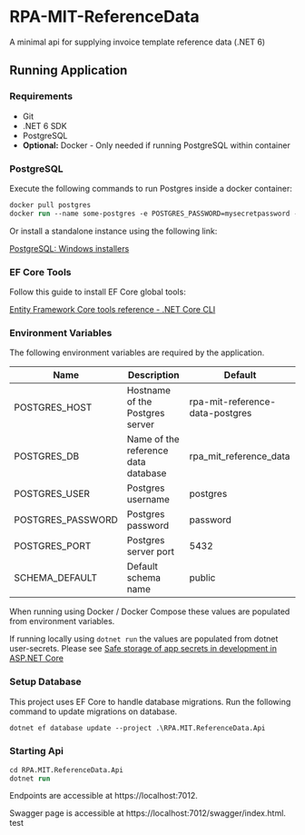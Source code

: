 # RPA-MIT-ReferenceData
A minimal api for supplying invoice template reference data (.NET 6)

## Running Application
### Requirements
* Git
* .NET 6 SDK
* PostgreSQL
* **Optional:** Docker - Only needed if running PostgreSQL within container

### PostgreSQL
Execute the following commands to run Postgres inside a docker container:
```ps
docker pull postgres
docker run --name some-postgres -e POSTGRES_PASSWORD=mysecretpassword -d postgres
```

Or install a standalone instance using the following link:

[PostgreSQL: Windows installers](https://www.postgresql.org/download/windows/)

### EF Core Tools
Follow this guide to install EF Core global tools:

[Entity Framework Core tools reference - .NET Core CLI](https://learn.microsoft.com/en-us/ef/core/cli/dotnet)

### Environment Variables
The following environment variables are required by the application.

| Name              	| Description                         	| Default                         	|
|-------------------	|-------------------------------------	|---------------------------------	|
| POSTGRES_HOST     	| Hostname of the Postgres server     	| rpa-mit-reference-data-postgres 	|
| POSTGRES_DB       	| Name of the reference data database 	| rpa_mit_reference_data          	|
| POSTGRES_USER     	| Postgres username                   	| postgres                        	|
| POSTGRES_PASSWORD 	| Postgres password                   	| password                        	|
| POSTGRES_PORT     	| Postgres server port                	| 5432                            	|
| SCHEMA_DEFAULT    	| Default schema name                 	| public                          	|

When running using Docker / Docker Compose these values are populated from environment variables.

If running locally using `dotnet run` the values are populated from dotnet user-secrets. Please see [Safe storage of app secrets in development in ASP.NET Core](https://learn.microsoft.com/en-us/aspnet/core/security/app-secrets?view=aspnetcore-6.0&tabs=windows)

### Setup Database
This project uses EF Core to handle database migrations. Run the following command to update migrations on database.

```ps
dotnet ef database update --project .\RPA.MIT.ReferenceData.Api
```

### Starting Api
```ps
cd RPA.MIT.ReferenceData.Api
dotnet run
```

Endpoints are accessible at https://localhost:7012.

Swagger page is accessible at https://localhost:7012/swagger/index.html.
test